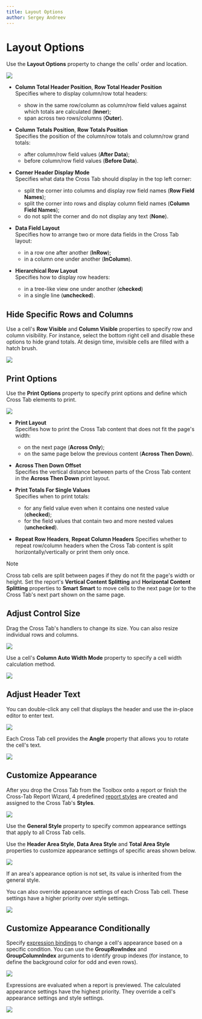```yaml
---
title: Layout Options
author: Sergey Andreev
---
```

# Layout Options

Use the **Layout Options** property to change the cells' order and location.

![](../../../../../images/eurd-win-cross-tab-layout-options-properties-window.png)

* **Column Total Header Position**, **Row Total Header Position**  
    Specifies where to display column/row total headers:
    * show in the same row/column as column/row field values against which totals are calculated (**Inner**);
    * span across two rows/columns (**Outer**).

* **Column Totals Position**, **Row Totals Position**  
    Specifies the position of the column/row totals and column/row grand totals:
    * after column/row field values (**After Data**);
    * before column/row field values (**Before Data**).

* **Corner Header Display Mode**  
    Specifies what data the Cross Tab should display in the top left corner:
    * split the corner into columns and display row field names (**Row Field Names**);
    * split the corner into rows and display column field names (**Column Field Names**);
    * do not split the corner and do not display any text (**None**).

* **Data Field Layout**  
    Specifies how to arrange two or more data fields in the Cross Tab layout:
    * in a row one after another (**InRow**);
    * in a column one under another (**InColumn**).

* **Hierarchical Row Layout**  
    Specifies how to display row headers:
    * in a tree-like view one under another (**checked**)
    * in a single line (**unchecked**).

## Hide Specific Rows and Columns

Use a cell's **Row Visible** and **Column Visible** properties to specify row and column visibility. For instance, select the bottom right cell and disable these options to hide grand totals. At design time, invisible cells are filled with a hatch brush.

![](../../../../../images/eurd-win-cross-tab-with-hidden-grand-totals.png)

## Print Options

Use the **Print Options** property to specify print options and define which Cross Tab elements to print.

![](../../../../../images/eurd-win-cross-tab-print-options-properties-window.png)

* **Print Layout**  
    Specifies how to print the Cross Tab content that does not fit the page's width:
    * on the next page (**Across Only**);
    * on the same page below the previous content (**Across Then Down**).

* **Across Then Down Offset**  
    Specifies the vertical distance between parts of the Cross Tab content in the **Across Then Down** print layout.

* **Print Totals For Single Values**  
    Specifies when to print totals:
    * for any field value even when it contains one nested value (**checked**);
    * for the field values that contain two and more nested values (**unchecked**).

* **Repeat Row Headers**, **Repeat Column Headers**
    Specifies whether to repeat row/column headers when the Cross Tab content is split horizontally/vertically or print them only once.

> [!Note]
> Cross tab cells are split between pages if they do not fit the page's width or height. Set the report's **Vertical Content Splitting** and **Horizontal Content Splitting** properties to **Smart** **Smart** to move cells to the next page (or to the Cross Tab's next part shown on the same page.

## Adjust Control Size

Drag the Cross Tab's handlers to change its size. You can also resize individual rows and columns.

![](../../../../../images/eurd-win-cross-tab-change-size.png)

Use a cell's **Column Auto Width Mode** property to specify a cell width calculation method.

![](../../../../../images/eurd-win-cross-tab-cell-column-auto-width-mode.png)

## Adjust Header Text

You can double-click any cell that displays the header and use the in-place editor to enter text.

![](../../../../../images/eurd-win-cross-tab-cell-in-place-editor.png)

Each Cross Tab cell provides the **Angle** property that allows you to rotate the cell's text.

![](../../../../../images/eurd-win-cross-tab-cell-angle-property.png)

## Customize Appearance

After you drop the Cross Tab from the Toolbox onto a report or finish the Cross-Tab Report Wizard, 4 predefined [report styles](../../customize-appearance/report-visual-styles.md) are created and assigned to the Cross Tab's **Styles**.

![](../../../../../images/eurd-win-cross-tab-crosstabstyles-property.png)

Use the **General Style** property to specify common appearance settings that apply to all Cross Tab cells.

Use the **Header Area Style**, **Data Area Style** and **Total Area Style** properties to customize appearance settings of specific areas shown below.

![](../../../../../images/eurd-win-cross-tab-styles-areas.png)

If an area's appearance option is not set, its value is inherited from the general style.

You can also override appearance settings of each Cross Tab cell. These settings have a higher priority over style settings.

![](../../../../../images/eurd-win-cross-tab-cells-appearance-properties.png)

## Customize Appearance Conditionally

Specify [expression bindings](../../bind-to-data/bind-controls-to-data-expression-bindings.md) to change a cell's appearance based on a specific condition. You can use the **GroupRowIndex** and **GroupColumnIndex** arguments to identify group indexes (for instance, to define the background color for odd and even rows).

![](../../../../../images/eurd-win-cross-tab-cell-back-color-expression.png)

Expressions are evaluated when a report is previewed. The calculated appearance settings have the highest priority. They override a cell's appearance settings and style settings.

![](../../../../../images/eurd-win-cross-tab-cell-back-color-expression-result.png)
